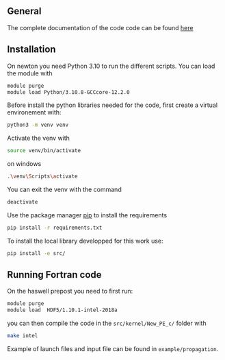## General 

The complete documentation of the code code can be found [here](https://julescolas97.github.io/windfarm_noise/) 



## Installation

On newton you need Python 3.10 to run the different scripts. 
You can load the module with 

```bash
module purge 
module load Python/3.10.8-GCCcore-12.2.0
```
Before install the python libraries needed for the code, first create a virtual environement with:
```bash
python3 -m venv venv
```
Activate the venv with 
```bash
source venv/bin/activate
```
on windows 
```bash
.\venv\Scripts\activate
```
You can exit the venv with the command  
```bash
deactivate
```


Use the package manager [pip](https://pip.pypa.io/en/stable/) to install the requirements 
```bash
pip install -r requirements.txt
```
To install the local library developped for this work use:
```bash
pip install -e src/
```




## Running Fortran code 

On the haswell prepost you need to first run: 

```bash
module purge
module load  HDF5/1.10.1-intel-2018a
``` 

you can then compile the code in the `src/kernel/New_PE_c/` folder with 

```bash
make intel
```

Example of launch files and input file can be found in `example/propagation`.





